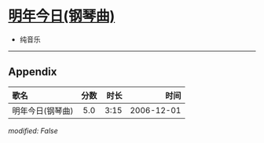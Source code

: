 # [明年今日(钢琴曲)](https://music.163.com/song?id=65710)

* 纯音乐


---

## Appendix

|歌名|分数|时长|时间|
|:---|:---:|---:|---:|
|明年今日(钢琴曲)|5.0|3:15|2006-12-01

*modified: False*